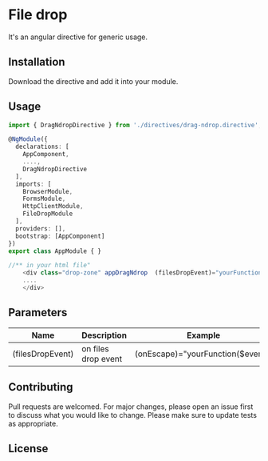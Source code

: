 
# File drop

It's an angular directive for generic usage.

## Installation

Download the directive and add it into your module.

## Usage

```TypeScript
import { DragNdropDirective } from './directives/drag-ndrop.directive';

@NgModule({
  declarations: [
    AppComponent,
    ....,
    DragNdropDirective
  ],
  imports: [
    BrowserModule,
    FormsModule,
    HttpClientModule,
    FileDropModule
  ],
  providers: [],
  bootstrap: [AppComponent]
})
export class AppModule { }

//** in your html file"
    <div class="drop-zone" appDragNdrop  (filesDropEvent)="yourFunctionToRecieveFiles($event)">
    ....  
    </div>
```

## Parameters
Name  | Description | Example | 
------------- | ------------- | -------------
(filesDropEvent)  | on files drop event | (onEscape)="yourFunction($event)"


## Contributing
Pull requests are welcomed. For major changes, please open an issue first to discuss what you would like to change.
Please make sure to update tests as appropriate.


## License
